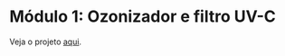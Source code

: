 # Módulo 1: Ozonizador e filtro UV-C

Veja o projeto [aqui](https://github.com/iservport/air-save-faq/projects/1).


